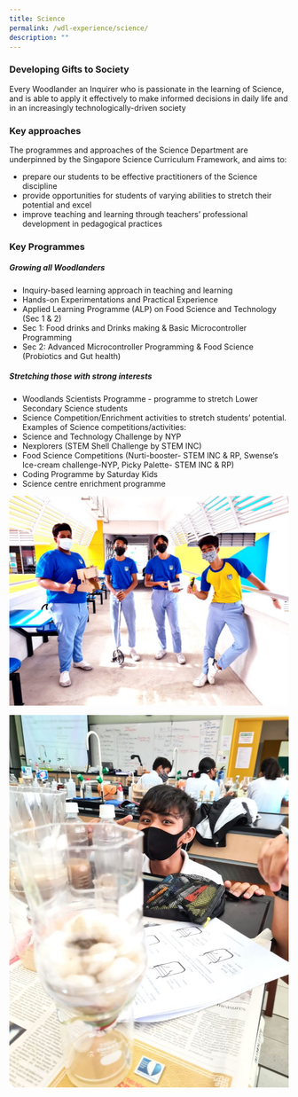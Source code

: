 ```yaml
---
title: Science
permalink: /wdl-experience/science/
description: ""
---
```


### Developing Gifts to Society

Every Woodlander an Inquirer who is passionate in the learning of Science, and is able to apply it effectively to make informed decisions in daily life and in an increasingly technologically-driven society

### Key approaches

The programmes and approaches of the Science Department are underpinned by the Singapore Science Curriculum Framework, and aims to:

*   prepare our students to be effective practitioners of the Science discipline
*   provide opportunities for students of varying abilities to stretch their potential and excel
*   improve teaching and learning through teachers’ professional development in pedagogical practices

### Key Programmes

##### Growing all Woodlanders
* Inquiry-based learning approach in teaching and learning
* Hands-on Experimentations and Practical Experience
* Applied Learning Programme (ALP) on Food Science and Technology (Sec 1 &amp; 2)
* Sec 1: Food drinks and Drinks making &amp; Basic Microcontroller Programming
* Sec 2: Advanced Microcontroller Programming &amp; Food Science (Probiotics and Gut health)


##### Stretching those with strong interests
* Woodlands Scientists Programme - programme to stretch Lower Secondary Science students 
* Science Competition/Enrichment activities to stretch students’ potential. Examples of Science competitions/activities:
* Science and Technology Challenge by NYP
* Nexplorers (STEM Shell Challenge by STEM INC)
* Food Science Competitions (Nurti-booster- STEM INC &amp; RP, Swense’s Ice-cream challenge-NYP, Picky Palette- STEM INC &amp; RP)
* Coding Programme by Saturday Kids 
* Science centre enrichment programme


![](/images/Departments/Sci1.jpg)

![](/images/Departments/Sci2.jpg)
